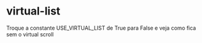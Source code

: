 # virtual-list

Troque a constante USE_VIRTUAL_LIST de True para False e veja como fica sem o virtual scroll